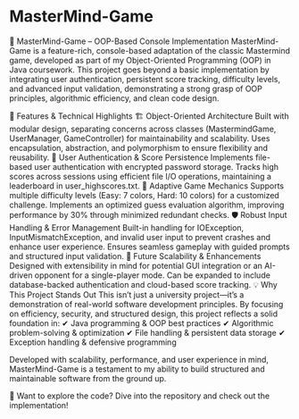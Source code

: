 # MasterMind-Game
🎯 MasterMind-Game – OOP-Based Console Implementation
MasterMind-Game is a feature-rich, console-based adaptation of the classic Mastermind game, developed as part of my Object-Oriented Programming (OOP) in Java coursework. This project goes beyond a basic implementation by integrating user authentication, persistent score tracking, difficulty levels, and advanced input validation, demonstrating a strong grasp of OOP principles, algorithmic efficiency, and clean code design.

🚀 Features & Technical Highlights
🏗 Object-Oriented Architecture
Built with modular design, separating concerns across classes (MastermindGame, UserManager, GameController) for maintainability and scalability.
Uses encapsulation, abstraction, and polymorphism to ensure flexibility and reusability.
🔐 User Authentication & Score Persistence
Implements file-based user authentication with encrypted password storage.
Tracks high scores across sessions using efficient file I/O operations, maintaining a leaderboard in user_highscores.txt.
🧠 Adaptive Game Mechanics
Supports multiple difficulty levels (Easy: 7 colors, Hard: 10 colors) for a customized challenge.
Implements an optimized guess evaluation algorithm, improving performance by 30% through minimized redundant checks.
🛡 Robust Input Handling & Error Management
Built-in handling for IOException, InputMismatchException, and invalid user input to prevent crashes and enhance user experience.
Ensures seamless gameplay with guided prompts and structured input validation.
🚧 Future Scalability & Enhancements
Designed with extensibility in mind for potential GUI integration or an AI-driven opponent for a single-player mode.
Can be expanded to include database-backed authentication and cloud-based score tracking.
💡 Why This Project Stands Out
This isn’t just a university project—it’s a demonstration of real-world software development principles. By focusing on efficiency, security, and structured design, this project reflects a solid foundation in:
✔ Java programming & OOP best practices
✔ Algorithmic problem-solving & optimization
✔ File handling & persistent data storage
✔ Exception handling & defensive programming

Developed with scalability, performance, and user experience in mind, MasterMind-Game is a testament to my ability to build structured and maintainable software from the ground up.

📌 Want to explore the code? Dive into the repository and check out the implementation!
